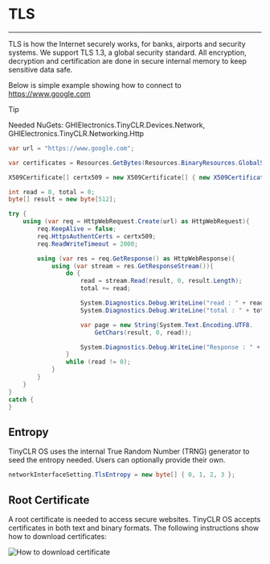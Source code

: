 # TLS
---

TLS is how the Internet securely works, for banks, airports and security systems. We support TLS 1.3, a global security standard. All encryption, decryption and certification are done in secure internal memory to keep sensitive data safe.

Below is simple example showing how to connect to https://www.google.com 

>[!TIP]
>Needed NuGets: GHIElectronics.TinyCLR.Devices.Network, GHIElectronics.TinyCLR.Networking.Http

```cs
var url = "https://www.google.com";

var certificates = Resources.GetBytes(Resources.BinaryResources.GlobalSign);

X509Certificate[] certx509 = new X509Certificate[] { new X509Certificate(certificates) };

int read = 0, total = 0;
byte[] result = new byte[512];

try {
    using (var req = HttpWebRequest.Create(url) as HttpWebRequest){
        req.KeepAlive = false;
        req.HttpsAuthentCerts = certx509;
        req.ReadWriteTimeout = 2000;

        using (var res = req.GetResponse() as HttpWebResponse){
            using (var stream = res.GetResponseStream()){
                do {
                    read = stream.Read(result, 0, result.Length);
                    total += read;

                    System.Diagnostics.Debug.WriteLine("read : " + read);
                    System.Diagnostics.Debug.WriteLine("total : " + total);

                    var page = new String(System.Text.Encoding.UTF8.
                        GetChars(result, 0, read));

                    System.Diagnostics.Debug.WriteLine("Response : " + page);
                }
                while (read != 0);
            }
        }
    }
}
catch { 
}
```

## Entropy
TinyCLR OS uses the internal True Random Number (TRNG) generator to seed the entropy needed. Users can optionally provide their own.

```cs
networkInterfaceSetting.TlsEntropy = new byte[] { 0, 1, 2, 3 };
```

## Root Certificate
A root certificate is needed to access secure websites. TinyCLR OS accepts certificates in both text and binary formats. The following instructions show how to download certificates:

![How to download certificate](images/download_google_certificate.png)

